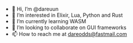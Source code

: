 - 👋 Hi, I’m @dareuun
- 👀 I’m interested in Elixir, Lua, Python and Rust
- 🌱 I’m currently learning WASM
- 💞️ I’m looking to collaborate on GUI frameworks
- 📫 How to reach me at dareodds@fastmail.com

<!---
dareuun/dareuun is a ✨ special ✨ repository because its `README.md` (this file) appears on your GitHub profile.
You can click the Preview link to take a look at your changes.
--->
